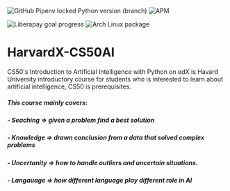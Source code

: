 ![GitHub Pipenv locked Python version (branch)](https://img.shields.io/github/pipenv/locked/python-version/mushahidmehdi/Full-Stack-Web-Application/main)
![APM](https://img.shields.io/apm/l/vim-mode?style=plastic)


![Liberapay goal progress](https://img.shields.io/liberapay/goal/Changaco)
![Arch Linux package](https://img.shields.io/archlinux/v/core/x86_64/pacman)

# HarvardX-CS50AI
CS50's Introduction to Artificial Intelligence with Python on edX is Havard University introductory course for students who is interested to learn about artificial intelligence, CS50 is prerequisites.

##### This course mainly covers:
##### - Seaching => given a problem find a best solution
##### - Knowledge => drawn conclusion from a data that solved complex problems
##### - Uncertanity => how to handle outliers and uncertain situations.
##### - Langauage => how different language play different role in AI

